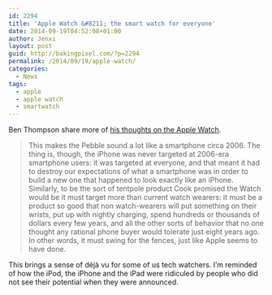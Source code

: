 ```yaml
---
id: 2294
title: 'Apple Watch &#8211; the smart watch for everyone'
date: 2014-09-19T04:52:08+01:00
author: Jenxi
layout: post
guid: http://bakingpixel.com/?p=2294
permalink: /2014/09/19/apple-watch/
categories:
  - News
tags:
  - apple
  - apple watch
  - smartwatch
---
```

Ben Thompson share more of [his thoughts on the Apple Watch](http://stratechery.com/2014/got-wrong-apple-watch/).

> This makes the Pebble sound a lot like a smartphone circa 2006. The thing is, though, the iPhone was never targeted at 2006-era smartphone users: it was targeted at everyone, and that meant it had to destroy our expectations of what a smartphone was in order to build a new one that happened to look exactly like an iPhone. Similarly, to be the sort of tentpole product Cook promised the Watch would be it must target more than current watch wearers: it must be a product so good that non watch-wearers will put something on their wrists, put up with nightly charging, spend hundreds or thousands of dollars every few years, and all the other sorts of behavior that no one thought any rational phone buyer would tolerate just eight years ago. In other words, it must swing for the fences, just like Apple seems to have done. 

This brings a sense of déjà vu for some of us tech watchers. I&#8217;m reminded of how the iPod, the iPhone and the iPad were ridiculed by people who did not see their potential when they were announced.